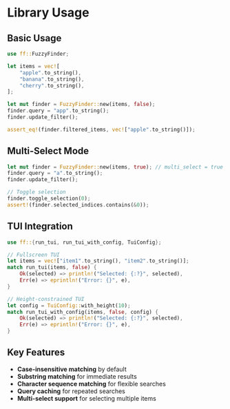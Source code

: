 # Library Usage

## Basic Usage

```rust
use ff::FuzzyFinder;

let items = vec![
    "apple".to_string(),
    "banana".to_string(),
    "cherry".to_string(),
];

let mut finder = FuzzyFinder::new(items, false);
finder.query = "app".to_string();
finder.update_filter();

assert_eq!(finder.filtered_items, vec!["apple".to_string()]);
```

## Multi-Select Mode

```rust
let mut finder = FuzzyFinder::new(items, true); // multi_select = true
finder.query = "a".to_string();
finder.update_filter();

// Toggle selection
finder.toggle_selection(0);
assert!(finder.selected_indices.contains(&0));
```

## TUI Integration

```rust
use ff::{run_tui, run_tui_with_config, TuiConfig};

// Fullscreen TUI
let items = vec!["item1".to_string(), "item2".to_string()];
match run_tui(items, false) {
    Ok(selected) => println!("Selected: {:?}", selected),
    Err(e) => eprintln!("Error: {}", e),
}

// Height-constrained TUI
let config = TuiConfig::with_height(10);
match run_tui_with_config(items, false, config) {
    Ok(selected) => println!("Selected: {:?}", selected),
    Err(e) => eprintln!("Error: {}", e),
}
```

## Key Features

- **Case-insensitive matching** by default
- **Substring matching** for immediate results
- **Character sequence matching** for flexible searches
- **Query caching** for repeated searches
- **Multi-select support** for selecting multiple items 